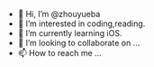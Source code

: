 - 👋 Hi, I’m @zhouyueba
- 👀 I’m interested in coding,reading.
- 🌱 I’m currently learning iOS.
- 💞️ I’m looking to collaborate on ...
- 📫 How to reach me ...

<!---
zhouyueba/zhouyueba is a ✨ special ✨ repository because its `README.md` (this file) appears on your GitHub profile.
You can click the Preview link to take a look at your changes.
--->
